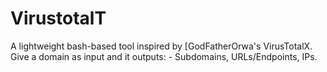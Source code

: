 # VirustotalT
A lightweight bash-based tool inspired by [GodFatherOrwa's VirusTotalX. Give a domain as input and it outputs:  - Subdomains, URLs/Endpoints, IPs.

